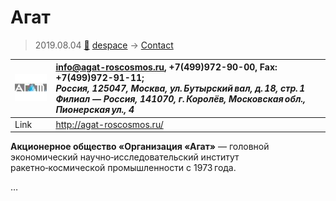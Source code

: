 # Агат
> 2019.08.04 [🚀](../index/index.md) [despace](index.md) → [Contact](contact.md)

|[![](f/contact/a/agat_logo1_thumb.jpg)](f/contact/a/agat_logo1.png)|<info@agat-roscosmos.ru>, +7(499)972-90-00, Fax: +7(499)972-91-11;<br> *Россия, 125047, Москва, ул. Бутырский вал, д. 18, стр. 1<br> Филиал — Россия, 141070, г. Королёв, Московская обл., Пионерская ул., 4*|
|:--|:--|
|Link|<http://agat-roscosmos.ru/>|

**Акционерное общество «Организация «Агат»** — головной экономический научно‑исследовательский институт ракетно‑космической промышленности с 1973 года.



<p style="page-break-after:always"> </p>

…

